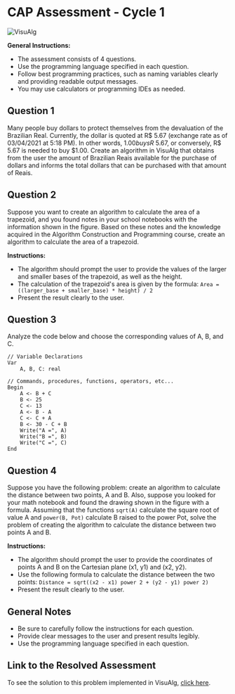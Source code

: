 # CAP Assessment - Cycle 1

![VisuAlg](https://img.shields.io/badge/VisuAlg-1575F9?style=for-the-badge&logoColor=white)

**General Instructions:**
- The assessment consists of 4 questions.
- Use the programming language specified in each question.
- Follow best programming practices, such as naming variables clearly and providing readable output messages.
- You may use calculators or programming IDEs as needed.

## Question 1

Many people buy dollars to protect themselves from the devaluation of the Brazilian Real. Currently, the dollar is quoted at R$ 5.67 (exchange rate as of 03/04/2021 at 5:18 PM). In other words, $1.00 buys R$ 5.67, or conversely, R$ 5.67 is needed to buy $1.00. Create an algorithm in VisuAlg that obtains from the user the amount of Brazilian Reais available for the purchase of dollars and informs the total dollars that can be purchased with that amount of Reais.

## Question 2

Suppose you want to create an algorithm to calculate the area of a trapezoid, and you found notes in your school notebooks with the information shown in the figure. Based on these notes and the knowledge acquired in the Algorithm Construction and Programming course, create an algorithm to calculate the area of a trapezoid.

**Instructions:**
- The algorithm should prompt the user to provide the values of the larger and smaller bases of the trapezoid, as well as the height.
- The calculation of the trapezoid's area is given by the formula: `Area = ((larger_base + smaller_base) * height) / 2`
- Present the result clearly to the user.

## Question 3

Analyze the code below and choose the corresponding values of A, B, and C.

```plaintext
// Variable Declarations
Var
    A, B, C: real

// Commands, procedures, functions, operators, etc...
Begin
    A <- B + C
    B <- 25
    C <- 13
    A <- B - A
    C <- C + A
    B <- 30 - C + B
    Write("A =", A)
    Write("B =", B)
    Write("C =", C)
End
```

## Question 4

Suppose you have the following problem: create an algorithm to calculate the distance between two points, A and B. Also, suppose you looked for your math notebook and found the drawing shown in the figure with a formula. Assuming that the functions `sqrt(A)` calculate the square root of value A and `power(B, Pot)` calculate B raised to the power Pot, solve the problem of creating the algorithm to calculate the distance between two points A and B.

**Instructions:**
- The algorithm should prompt the user to provide the coordinates of points A and B on the Cartesian plane (x1, y1) and (x2, y2).
- Use the following formula to calculate the distance between the two points: `Distance = sqrt((x2 - x1) power 2 + (y2 - y1) power 2)`
- Present the result clearly to the user.

## General Notes
- Be sure to carefully follow the instructions for each question.
- Provide clear messages to the user and present results legibly.
- Use the programming language specified in each question.

## Link to the Resolved Assessment

To see the solution to this problem implemented in VisuAlg, [click here](/2020_2/CAP/Cycle1/Assessment/A1.md).
